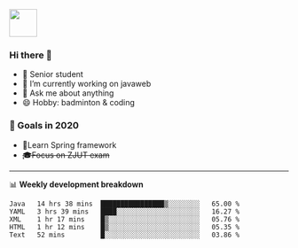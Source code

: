 <img src="https://github.com/egoist/egoist/raw/master/balloon.gif" width="50">

### Hi there 🐏

- 🌱 Senior student
- 🔭 I’m currently working on javaweb
- 💬 Ask me about anything
- 😄 Hobby: badminton & coding

### 🚀 Goals in 2020
+ 🍃Learn Spring framework
+ ~~🎓Focus on ZJUT exam~~
-------

📊 **Weekly development breakdown**
<!--START_SECTION:waka-->
```text
Java   14 hrs 38 mins  ████████████████▒░░░░░░░░   65.00 % 
YAML   3 hrs 39 mins   ████░░░░░░░░░░░░░░░░░░░░░   16.27 % 
XML    1 hr 17 mins    █▒░░░░░░░░░░░░░░░░░░░░░░░   05.76 % 
HTML   1 hr 12 mins    █▒░░░░░░░░░░░░░░░░░░░░░░░   05.35 % 
Text   52 mins         █░░░░░░░░░░░░░░░░░░░░░░░░   03.86 % 
```
<!--END_SECTION:waka-->
